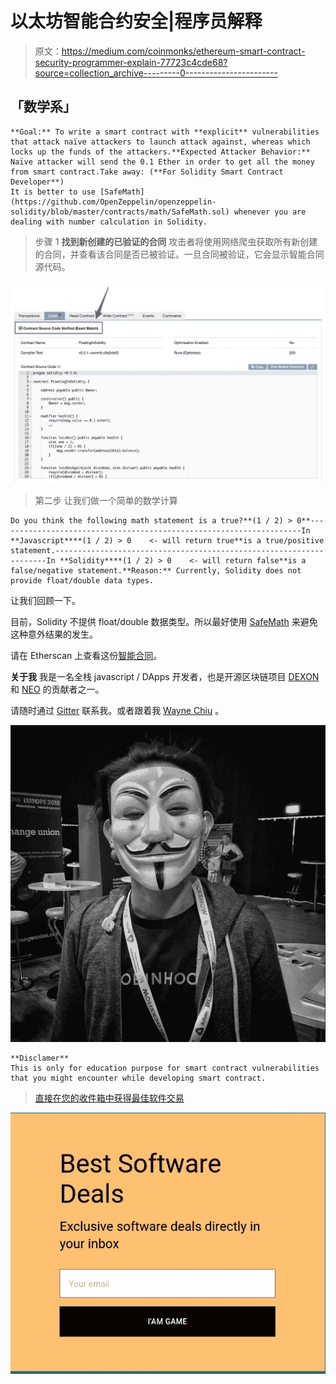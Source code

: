 # 以太坊智能合约安全|程序员解释

> 原文：<https://medium.com/coinmonks/ethereum-smart-contract-security-programmer-explain-77723c4cde68?source=collection_archive---------0----------------------->

## 「数学系」

```
**Goal:** To write a smart contract with **explicit** vulnerabilities that attack naïve attackers to launch attack against, whereas which locks up the funds of the attackers.**Expected Attacker Behavior:** Naïve attacker will send the 0.1 Ether in order to get all the money from smart contract.Take away: (**For Solidity Smart Contract Developer**)
It is better to use [SafeMath](https://github.com/OpenZeppelin/openzeppelin-solidity/blob/master/contracts/math/SafeMath.sol) whenever you are dealing with number calculation in Solidity.
```

> 步骤 1
> **找到新创建的已验证的合同**
> 攻击者将使用网络爬虫获取所有新创建的合同，并查看该合同是否已被验证。一旦合同被验证，它会显示智能合同源代码。

![](img/6559778715888a3c6ed8d4eaa5f872d5.png)

> 第二步
> 让我们做一个简单的数学计算

```
Do you think the following math statement is a true?**(1 / 2) > 0**--------------------------------------------------------------------In **Javascript****(1 / 2) > 0    <- will return true**is a true/positive statement.--------------------------------------------------------------------In **Solidity****(1 / 2) > 0    <- will return false**is a false/negative statement.**Reason:** Currently, Solidity does not provide float/double data types.
```

让我们回顾一下。

目前，Solidity 不提供 float/double 数据类型。所以最好使用 [SafeMath](https://github.com/OpenZeppelin/openzeppelin-solidity/blob/master/contracts/math/SafeMath.sol) 来避免这种意外结果的发生。

请在 Etherscan 上查看这份[智能合同](https://etherscan.io/address/0xc2d4f0e0891f1f72d95c320e0571e005e297aefa)。

**关于我**
我是一名全栈 javascript / DApps 开发者，也是开源区块链项目 [DEXON](https://medium.com/u/1d41c18242ad?source=post_page-----77723c4cde68--------------------------------) 和 [NEO](https://medium.com/u/95d056302ecb?source=post_page-----77723c4cde68--------------------------------) 的贡献者之一。

请随时通过 [Gitter](https://goo.gl/zTrF7J) 联系我。或者跟着我 [Wayne Chiu](https://medium.com/u/f2be1f70f3b9?source=post_page-----77723c4cde68--------------------------------) 。

![](img/3725e6014447033d0a9d7a5080711c02.png)

```
**Disclamer**
This is only for education purpose for smart contract vulnerabilities that you might encounter while developing smart contract.
```

> [直接在您的收件箱中获得最佳软件交易](https://coincodecap.com/?utm_source=coinmonks)

[![](img/7c0b3dfdcbfea594cc0ae7d4f9bf6fcb.png)](https://coincodecap.com/?utm_source=coinmonks)